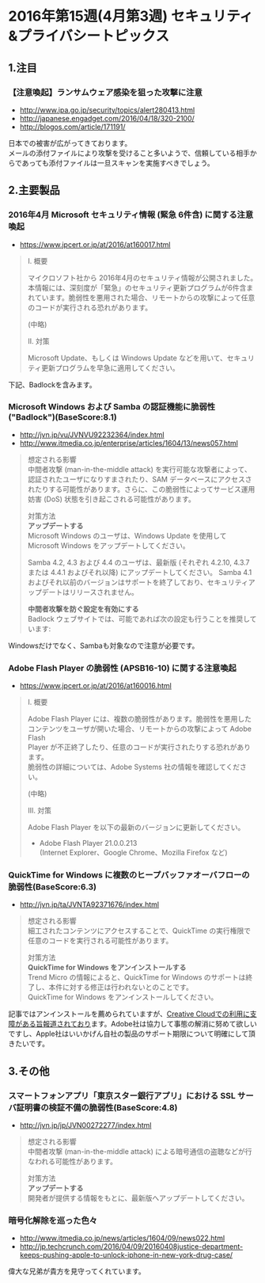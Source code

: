 2016年第15週(4月第3週) セキュリティ&プライバシートピックス
===

1.注目
---

### 【注意喚起】ランサムウェア感染を狙った攻撃に注意

+ <http://www.ipa.go.jp/security/topics/alert280413.html>
+ <http://japanese.engadget.com/2016/04/18/320-2100/>
+ <http://blogos.com/article/171191/>

日本での被害が広がってきております。  
メールの添付ファイルにより攻撃を受けること多いようで、信頼している相手からであっても添付ファイルは一旦スキャンを実施すべきでしょう。

2.主要製品
---

### 2016年4月 Microsoft セキュリティ情報 (緊急 6件含) に関する注意喚起

+ <https://www.jpcert.or.jp/at/2016/at160017.html>
  
> I. 概要  
>   
> マイクロソフト社から 2016年4月のセキュリティ情報が公開されました。本情報には、深刻度が「緊急」のセキュリティ更新プログラムが6件含まれています。脆弱性を悪用された場合、リモートからの攻撃によって任意のコードが実行される恐れがあります。  
>   
> (中略)  
>   
> II. 対策  
>   
> Microsoft Update、もしくは Windows Update などを用いて、セキュリティ更新プログラムを早急に適用してください。  

下記、Badlockを含みます。

### Microsoft Windows および Samba の認証機能に脆弱性 ("Badlock")(BaseScore:8.1)

+ <http://jvn.jp/vu/JVNVU92232364/index.html>
+ <http://www.itmedia.co.jp/enterprise/articles/1604/13/news057.html>
  
> 想定される影響  
> 中間者攻撃 (man-in-the-middle attack) を実行可能な攻撃者によって、認証されたユーザになりすまされたり、SAM データベースにアクセスされたりする可能性があります。さらに、この脆弱性によってサービス運用妨害 (DoS) 状態を引き起こされる可能性があります。  
>   
> 対策方法  
> **アップデートする**  
> Microsoft Windows のユーザは、Windows Update を使用して Microsoft Windows をアップデートしてください。  
>   
> Samba 4.2, 4.3 および 4.4 のユーザは、最新版 (それぞれ 4.2.10, 4.3.7 または 4.4.1 およびそれ以降) にアップデートしてください。 Samba 4.1 およびそれ以前のバージョンはサポートを終了しており、セキュリティアップデートはリリースされません。  
>   
> **中間者攻撃を防ぐ設定を有効にする**  
> Badlock ウェブサイトでは、可能であれば次の設定も行うことを推奨しています:  

Windowsだけでなく、Sambaも対象なので注意が必要です。

### Adobe Flash Player の脆弱性 (APSB16-10) に関する注意喚起

+ <https://www.jpcert.or.jp/at/2016/at160016.html>
  
> I. 概要  
>   
> Adobe Flash Player には、複数の脆弱性があります。脆弱性を悪用した  
> コンテンツをユーザが開いた場合、リモートからの攻撃によって Adobe Flash  
> Player が不正終了したり、任意のコードが実行されたりする恐れがあります。  
> 脆弱性の詳細については、Adobe Systems 社の情報を確認してください。  
>   
> (中略)  
>   
> III. 対策  
>   
> Adobe Flash Player を以下の最新のバージョンに更新してください。  
>   
> - Adobe Flash Player 21.0.0.213  
> (Internet Explorer、Google Chrome、Mozilla Firefox など)  

### QuickTime for Windows に複数のヒープバッファオーバフローの脆弱性(BaseScore:6.3)

+ <http://jvn.jp/ta/JVNTA92371676/index.html>
  
> 想定される影響  
> 細工されたコンテンツにアクセスすることで、QuickTime の実行権限で任意のコードを実行される可能性があります。  
>   
> 対策方法  
> **QuickTime for Windows をアンインストールする**  
> Trend Micro の情報によると、QuickTime for Windows のサポートは終了し、本件に対する修正は行われないとのことです。  
> QuickTime for Windows をアンインストールしてください。  

記事ではアンインストールを薦められていますが、[Creative Cloudでの利用に支障がある旨報道されており](http://japan.zdnet.com/article/35081457/)ます。Adobe社は協力して事態の解消に努めて欲しいですし、Apple社はいいかげん自社の製品のサポート期限について明確にして頂きたいです。 

3.その他
---

### スマートフォンアプリ「東京スター銀行アプリ」における SSL サーバ証明書の検証不備の脆弱性(BaseScore:4.8)

+ <http://jvn.jp/jp/JVN00272277/index.html>

> 想定される影響  
> 中間者攻撃 (man-in-the-middle attack) による暗号通信の盗聴などが行なわれる可能性があります。  
>  
> 対策方法  
> **アップデートする**  
> 開発者が提供する情報をもとに、最新版へアップデートしてください。  

### 暗号化解除を巡った色々

+ <http://www.itmedia.co.jp/news/articles/1604/09/news022.html>
+ <http://jp.techcrunch.com/2016/04/09/20160408justice-department-keeps-pushing-apple-to-unlock-iphone-in-new-york-drug-case/>

偉大な兄弟が貴方を見守ってくれています。
